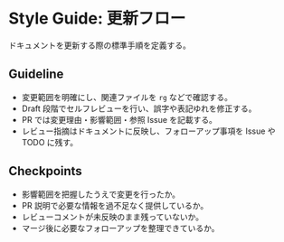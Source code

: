 # Style Guide: 更新フロー

ドキュメントを更新する際の標準手順を定義する。

## Guideline
- 変更範囲を明確にし、関連ファイルを `rg` などで確認する。
- Draft 段階でセルフレビューを行い、誤字や表記ゆれを修正する。
- PR では変更理由・影響範囲・参照 Issue を記載する。
- レビュー指摘はドキュメントに反映し、フォローアップ事項を Issue や TODO に残す。

## Checkpoints
- 影響範囲を把握したうえで変更を行ったか。
- PR 説明で必要な情報を過不足なく提供しているか。
- レビューコメントが未反映のまま残っていないか。
- マージ後に必要なフォローアップを整理できているか。

